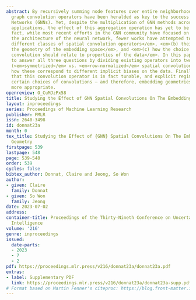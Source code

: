 ```yaml
---
abstract: By recursively summing node features over entire neighborhoods, spatial
  graph convolution operators have been heralded as key to the success of Graph Neural
  Networks (GNNs). Yet, despite the multiplication of GNN methods across tasks and
  applications, the effect of this aggregation operation has yet to be analyzed. In
  fact, while most recent efforts in the GNN community have focused on optimizing
  the architecture of the neural network, fewer works have attempted to characterize  <em>(a)  the
  different classes of spatial convolution operators</em>, <em>(b) their impact on
  the geometry of the embedding space</em>, and <em>(c) how the choice of a particular
  convolution should relate to properties of the data</em>. In this paper, we propose
  to answer all three questions by dividing existing operators into two main classes
  (<em>symmetrized</em> vs. <em>row-normalized</em> spatial convolutions), and show
  how these correspond to different implicit biases on the data. Finally, we show
  that this convolution operator is in fact tunable, and explicit regimes in which
  certain choices of convolutions — and therefore, embedding geometries — might be
  more appropriate.
openreview: O_CuMJzPx58
title: Studying the Effect of GNN Spatial Convolutions On The Embedding Space’s Geometry
layout: inproceedings
series: Proceedings of Machine Learning Research
publisher: PMLR
issn: 2640-3498
id: donnat23a
month: 0
tex_title: Studying the Effect of {GNN} Spatial Convolutions On The Embedding Space’s
  Geometry
firstpage: 539
lastpage: 548
page: 539-548
order: 539
cycles: false
bibtex_author: Donnat, Claire and Jeong, So Won
author:
- given: Claire
  family: Donnat
- given: So Won
  family: Jeong
date: 2023-07-02
address:
container-title: Proceedings of the Thirty-Nineth Conference on Uncertainty in Artificial
  Intelligence
volume: '216'
genre: inproceedings
issued:
  date-parts:
  - 2023
  - 7
  - 2
pdf: https://proceedings.mlr.press/v216/donnat23a/donnat23a.pdf
extras:
- label: Supplementary PDF
  link: https://proceedings.mlr.press/v216/donnat23a/donnat23a-supp.pdf
# Format based on Martin Fenner's citeproc: https://blog.front-matter.io/posts/citeproc-yaml-for-bibliographies/
---
```

